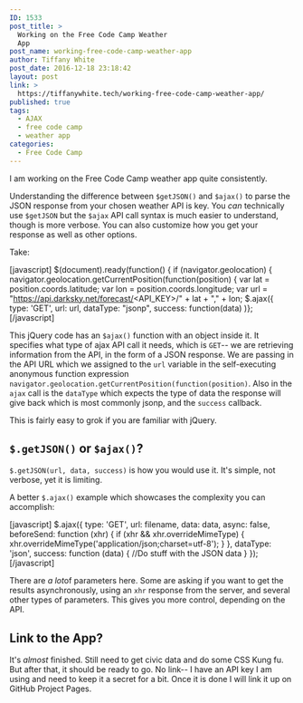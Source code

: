 ```yaml
---
ID: 1533
post_title: >
  Working on the Free Code Camp Weather
  App
post_name: working-free-code-camp-weather-app
author: Tiffany White
post_date: 2016-12-18 23:18:42
layout: post
link: >
  https://tiffanywhite.tech/working-free-code-camp-weather-app/
published: true
tags:
  - AJAX
  - free code camp
  - weather app
categories:
  - Free Code Camp
---
```


I am working on the Free Code Camp weather app quite consistently.

Understanding the difference between `$getJSON()` and `$ajax()` to parse the JSON response from your chosen weather API is key. You *can* technically use `$getJSON` but the `$ajax` API call syntax is much easier to understand, though is more verbose. You can also customize how you get your response as well as other options.

Take:

[javascript]
$(document).ready(function() {
	if (navigator.geolocation) {
		navigator.geolocation.getCurrentPosition(function(position) {
			var lat = position.coords.latitude;
			var lon = position.coords.longitude;
			var url = "https://api.darksky.net/forecast/<API_KEY>/" + lat + "," + lon;
			$.ajax({
				type: 'GET',
				url: url,
				dataType: "jsonp",
				success: function(data)
			)};
[/javascript]

This jQuery code has an `$ajax()` function with an object inside it. It specifies what type of ajax API call it needs, which is `GET`-- we are retrieving information from the API, in the form of a JSON response. We are passing in the API URL which we assigned to the `url` variable in the self-executing anonymous function expression `navigator.geolocation.getCurrentPosition(function(position)`. Also in the `ajax` call is the `dataType` which expects the type of data the response will give back which is most commonly jsonp, and the `success` callback.

This is fairly easy to grok if you are familiar with jQuery.

## `$.getJSON()` or `$ajax()`?

`$.getJSON(url, data, success)` is how you would use it. It's simple, not verbose, yet it is limiting.

A better `$.ajax()` example which showcases the complexity you can accomplish:

[javascript]
$.ajax({
  type: 'GET',
  url: filename,
  data: data,
  async: false,
  beforeSend: function (xhr) {
    if (xhr && xhr.overrideMimeType) {
      xhr.overrideMimeType('application/json;charset=utf-8');
    }
  },
  dataType: 'json',
  success: function (data) {
    //Do stuff with the JSON data
  }
});
[/javascript]

There are *a lot*of parameters here. Some are asking if you want to get the results asynchronously, using an `xhr` response from the server, and several other types of parameters. This gives you more control, depending on the API.

## Link to the App?

It's *almost* finished. Still need to get civic data and do some CSS Kung fu. But after that, it should be ready to go. No link-- I have an API key I am using and need to keep it a secret for a bit. Once it is done I will link it up on GitHub Project Pages.